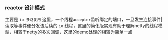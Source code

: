 ### reactor 设计模式

主要是 `io 多路复用` 这里，一个线程`accepter`监听绑定的端口，一旦发生连接事件|读取等事件便分发该后续的
`io` 线程，这里的简化版实现有助于理解netty的线程模型，相较于netty的多次回调，这里的demo处理的相较为简单一点
